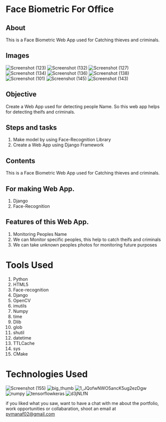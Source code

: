 
# Face Biometric For Office

## About

This is a Face Biometric Web App used for Catching thieves and criminals.

## Images
![Screenshot (123)](https://user-images.githubusercontent.com/84491967/175896459-550c9778-49d6-4b33-baa5-7e73f817bece.png)
![Screenshot (132)](https://user-images.githubusercontent.com/84491967/175897242-3a8636c1-ec92-4692-8e51-0cd96c749ffb.png)
![Screenshot (127)](https://user-images.githubusercontent.com/84491967/175896996-f9a07a15-c33b-4db8-a985-b1119ea66b0d.png)
![Screenshot (134)](https://user-images.githubusercontent.com/84491967/175897546-512bdddf-74c7-430f-a3d6-1d9bdc7638d4.png)
![Screenshot (136)](https://user-images.githubusercontent.com/84491967/175897741-909b7c08-d7a7-463a-a986-a5fbd47cdf2a.png)
![Screenshot (138)](https://user-images.githubusercontent.com/84491967/175897982-3d63aa28-68cc-4d72-947b-c338047a2964.png)
![Screenshot (101)](https://user-images.githubusercontent.com/84491967/173771352-7760d228-fd73-4cfe-9de6-c9f83869f5e4.png)
![Screenshot (145)](https://user-images.githubusercontent.com/84491967/175899415-5d9e85cd-75c6-4dc7-bdf6-0165bd91b96f.png)
![Screenshot (143)](https://user-images.githubusercontent.com/84491967/175899185-6a71a16c-3ef1-4d21-af3c-10643fa23205.png)




## Objective

Create a Web App used for detecting people  Name. So this web app helps for detecting theifs and criminals.

## Steps and tasks
1. Make model by using Face-Recognition Library 
2. Create a Web App using Django Framework

## Contents


This is a Face Biometric Web App used for Catching thieves and criminals.

## For making Web App.

1. Django
2. Face-Recognition

## Features of this Web App.

1. Monitoring Peoples Name
2. We can Monitor specific peoples, this help to catch theifs and criminals
3. We can take unknown peoples photos for monitoring future purposes

# Tools Used

1. Python
2. HTML5
3. Face-recognition
4.  Django
5. OpenCV
6. imutils
7. Numpy
8. time
9. Dlib
10. glob
12. shutil
12. datetime
13. TTLCache
14. sys
15. CMake

# Technologies Used

![Screenshot (155)](https://user-images.githubusercontent.com/84491967/139635128-5ac86cca-3de3-483e-9ba2-d0de52da5e49.png)
![big_thumb](https://user-images.githubusercontent.com/84491967/168413596-e5e32fa0-56bb-4e26-9e2a-482e60c00440.jpg)
![1_JQofwNWO5ancK5ug2ezDgw](https://user-images.githubusercontent.com/84491967/168413342-afcbd3e0-ad3f-42d5-83f7-3873ed80ed42.png)
![numpy](https://user-images.githubusercontent.com/84491967/168413436-731ca931-e6c3-4349-b1d1-0609370f974e.png)
![tensorflowkeras](https://user-images.githubusercontent.com/84491967/168414413-81712319-f29f-4748-9ae3-40de244f5bfb.jpg)
![d3jNLfN](https://user-images.githubusercontent.com/84491967/170817560-4fbaa282-9a08-428d-9786-eac500e0f660.jpg)

if you liked what you saw, want to have a chat with me about the portfolio, work opportunities or collabaration, shoot an email at pvmanaf02@gmail.com







